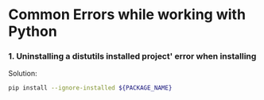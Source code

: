 # Common Errors while working with Python
### 1. Uninstalling a distutils installed project' error when installing <PACKAGE>
Solution:
```sh
pip install --ignore-installed ${PACKAGE_NAME}
```


